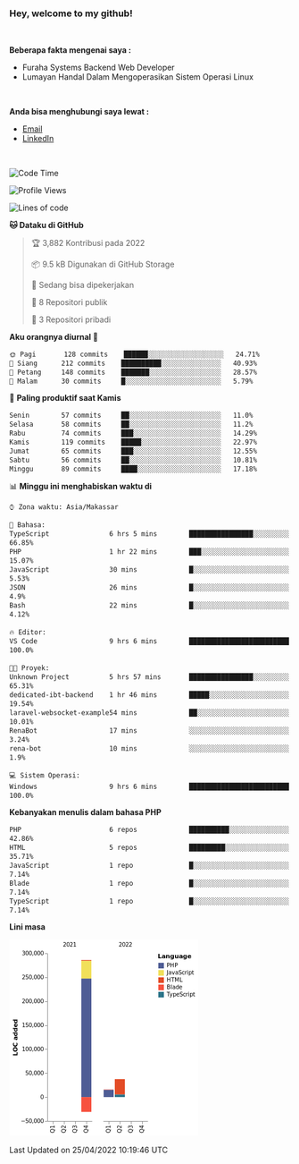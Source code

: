 <h3>Hey, welcome to my github!</h3>

<br>

<p><strong>Beberapa fakta mengenai saya :</strong></p>

<ul>
  <li>Furaha Systems Backend Web Developer</li>
  <li>Lumayan Handal Dalam Mengoperasikan Sistem Operasi Linux</li>
</ul>

<br>

<p><strong>Anda bisa menghubungi saya lewat :</strong></p>

<ul>
  <li><a href="mailto:renaldiapriyanto419@gmail.com">Email</a></li>
  <li><a href="https://www.linkedin.com/in/renaldi-kadang-314314206/">LinkedIn</a></li>
</ul>

<br>

<!--START_SECTION:waka-->
![Code Time](http://img.shields.io/badge/Code%20Time-91%20hrs%2058%20mins-blue)

![Profile Views](http://img.shields.io/badge/Profil%20dilihat-2-blue)

![Lines of code](https://img.shields.io/badge/Sejak%20Hello%20World%20aku%20telah%20menulis-308%20Thousand%20baris%20kode-blue)

**🐱 Dataku di GitHub** 

> 🏆 3,882 Kontribusi pada 2022
 > 
> 📦 9.5 kB Digunakan di GitHub Storage 
 > 
> 💼 Sedang bisa dipekerjakan
 > 
> 📜 8 Repositori publik 
 > 
> 🔑 3 Repositori pribadi  
 > 
**Aku orangnya diurnal 🐤** 

```text
🌞 Pagi       128 commits    ██████░░░░░░░░░░░░░░░░░░░   24.71% 
🌆 Siang      212 commits    ██████████░░░░░░░░░░░░░░░   40.93% 
🌃 Petang     148 commits    ███████░░░░░░░░░░░░░░░░░░   28.57% 
🌙 Malam      30 commits     █░░░░░░░░░░░░░░░░░░░░░░░░   5.79%

```
📅 **Paling produktif saat Kamis** 

```text
Senin        57 commits     ██░░░░░░░░░░░░░░░░░░░░░░░   11.0% 
Selasa       58 commits     ██░░░░░░░░░░░░░░░░░░░░░░░   11.2% 
Rabu         74 commits     ███░░░░░░░░░░░░░░░░░░░░░░   14.29% 
Kamis        119 commits    █████░░░░░░░░░░░░░░░░░░░░   22.97% 
Jumat        65 commits     ███░░░░░░░░░░░░░░░░░░░░░░   12.55% 
Sabtu        56 commits     ██░░░░░░░░░░░░░░░░░░░░░░░   10.81% 
Minggu       89 commits     ████░░░░░░░░░░░░░░░░░░░░░   17.18%

```


📊 **Minggu ini menghabiskan waktu di** 

```text
⌚︎ Zona waktu: Asia/Makassar

💬 Bahasa: 
TypeScript               6 hrs 5 mins        ████████████████░░░░░░░░░   66.85% 
PHP                      1 hr 22 mins        ███░░░░░░░░░░░░░░░░░░░░░░   15.07% 
JavaScript               30 mins             █░░░░░░░░░░░░░░░░░░░░░░░░   5.53% 
JSON                     26 mins             █░░░░░░░░░░░░░░░░░░░░░░░░   4.9% 
Bash                     22 mins             █░░░░░░░░░░░░░░░░░░░░░░░░   4.12%

🔥 Editor: 
VS Code                  9 hrs 6 mins        █████████████████████████   100.0%

🐱‍💻 Proyek: 
Unknown Project          5 hrs 57 mins       ████████████████░░░░░░░░░   65.31% 
dedicated-ibt-backend    1 hr 46 mins        █████░░░░░░░░░░░░░░░░░░░░   19.54% 
laravel-websocket-example54 mins             ██░░░░░░░░░░░░░░░░░░░░░░░   10.01% 
RenaBot                  17 mins             ░░░░░░░░░░░░░░░░░░░░░░░░░   3.24% 
rena-bot                 10 mins             ░░░░░░░░░░░░░░░░░░░░░░░░░   1.9%

💻 Sistem Operasi: 
Windows                  9 hrs 6 mins        █████████████████████████   100.0%

```

**Kebanyakan menulis dalam bahasa PHP** 

```text
PHP                      6 repos             ██████████░░░░░░░░░░░░░░░   42.86% 
HTML                     5 repos             █████████░░░░░░░░░░░░░░░░   35.71% 
JavaScript               1 repo              █░░░░░░░░░░░░░░░░░░░░░░░░   7.14% 
Blade                    1 repo              █░░░░░░░░░░░░░░░░░░░░░░░░   7.14% 
TypeScript               1 repo              █░░░░░░░░░░░░░░░░░░░░░░░░   7.14%

```


**Lini masa**

![Chart not found](https://raw.githubusercontent.com/Sylent-Sys/Sylent-Sys/main/charts/bar_graph.png) 


 Last Updated on 25/04/2022 10:19:46 UTC
<!--END_SECTION:waka-->

